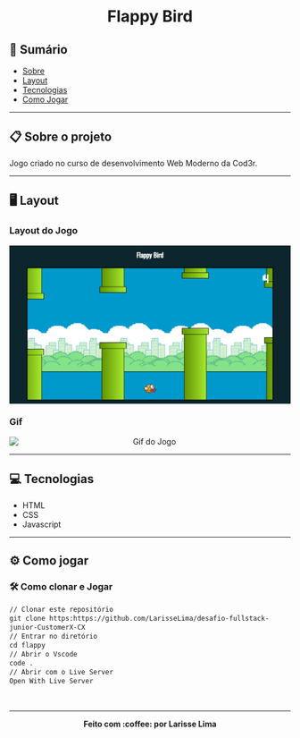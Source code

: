 <h1 align="center" >
    Flappy Bird

</h1>


## :notebook_with_decorative_cover: Sumário
<a name=anchor></a>
* [Sobre](#about)
* [Layout](#screenshots)
* [Tecnologias](#technologies)
* [Como Jogar](#how-to-run)


---

<a id="about"></a>
## :clipboard: Sobre o projeto
Jogo criado no curso de desenvolvimento Web Moderno da Cod3r.

---

<a id="screenshots"></a>
## :desktop_computer: Layout
###  Layout do Jogo

<p align="center" style="display: flex; align-items: flex-start; justify-content: center;">
  	<img alt="Layout do Jogo Flappy Bird" src="./img/flappyBird.png" width="100%">
</p>

###  Gif

<p align="center" style="display: flex; align-items: flex-start; justify-content: center;">
  	<img alt="Gif do Jogo" src="https://media.giphy.com/media/Qyi6ssmDX3vS8gJ6Pd/giphy.gif" width="100%">
</p>


---

<a id="technologies"></a>
## :computer: Tecnologias

* HTML
* CSS
* Javascript


---

<a id="how-to-run"></a>
## :gear: Como jogar
### :hammer_and_wrench: Como clonar e Jogar
```
// Clonar este repositório
git clone https:https://github.com/LarisseLima/desafio-fullstack-junior-CustomerX-CX
// Entrar no diretório
cd flappy
// Abrir o Vscode
code .
// Abrir com o Live Server
Open With Live Server



```
---


<p align="center"><b>Feito com 	:coffee: por Larisse Lima</b></p>
